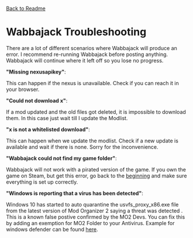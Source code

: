 [Back to Readme](https://github.com/Kvitekvist/FUS/blob/main/README.md)

# Wabbajack Troubleshooting

There are a lot of different scenarios where Wabbajack will produce an error. I recommend re-running Wabbajack before posting anything. Wabbajack will continue where it left off so you lose no progress.

**"Missing nexusapikey"**:

This can happen if the nexus is unavailable. Check if you can reach it in your browser.

**"Could not download x"**:

If a mod updated and the old files got deleted, it is impossible to download them. In this case just wait till I update the Modlist.

**"x is not a whitelisted download"**:

This can happen when we update the modlist. Check if a new update is available and wait if there is none. Sorry for the inconvenience.

**"Wabbajack could not find my game folder"**:

Wabbajack will not work with a pirated version of the game. If you own the game on Steam, but get this error, go back to the [beginning](#first-time-installation) and make sure everything is set up correctly.

**"Windows is reporting that a virus has been detected"**:

Windows 10 has started to auto quarantine the usvfs_proxy_x86.exe file from the latest version of Mod Organizer 2 saying a threat was detected . This is a known false postive confirmed by the MO2 Devs. You can fix this by adding an exemption for MO2 Folder to your Antivirus. Example for windows defender can be found [here](https://www.thewindowsclub.com/exclude-a-folder-from-windows-security-scan).
